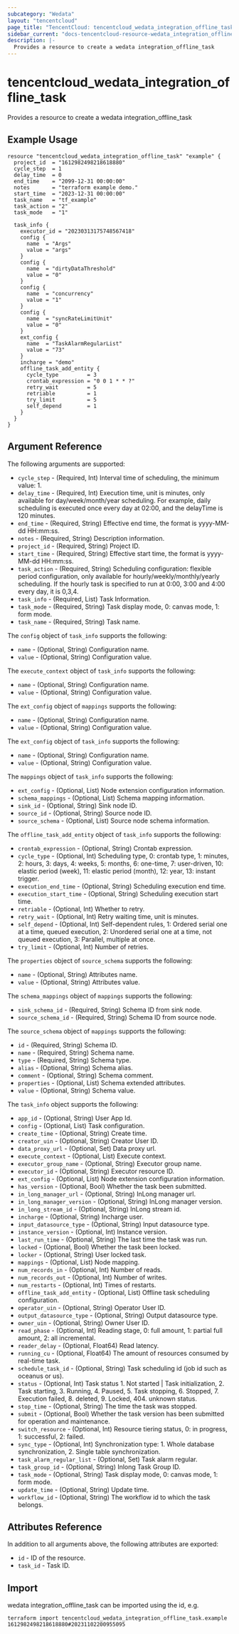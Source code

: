 ```yaml
---
subcategory: "Wedata"
layout: "tencentcloud"
page_title: "TencentCloud: tencentcloud_wedata_integration_offline_task"
sidebar_current: "docs-tencentcloud-resource-wedata_integration_offline_task"
description: |-
  Provides a resource to create a wedata integration_offline_task
---
```


# tencentcloud_wedata_integration_offline_task

Provides a resource to create a wedata integration_offline_task

## Example Usage

```hcl
resource "tencentcloud_wedata_integration_offline_task" "example" {
  project_id  = "1612982498218618880"
  cycle_step  = 1
  delay_time  = 0
  end_time    = "2099-12-31 00:00:00"
  notes       = "terraform example demo."
  start_time  = "2023-12-31 00:00:00"
  task_name   = "tf_example"
  task_action = "2"
  task_mode   = "1"

  task_info {
    executor_id = "20230313175748567418"
    config {
      name  = "Args"
      value = "args"
    }
    config {
      name  = "dirtyDataThreshold"
      value = "0"
    }
    config {
      name  = "concurrency"
      value = "1"
    }
    config {
      name  = "syncRateLimitUnit"
      value = "0"
    }
    ext_config {
      name  = "TaskAlarmRegularList"
      value = "73"
    }
    incharge = "demo"
    offline_task_add_entity {
      cycle_type         = 3
      crontab_expression = "0 0 1 * * ?"
      retry_wait         = 5
      retriable          = 1
      try_limit          = 5
      self_depend        = 1
    }
  }
}
```

## Argument Reference

The following arguments are supported:

* `cycle_step` - (Required, Int) Interval time of scheduling, the minimum value: 1.
* `delay_time` - (Required, Int) Execution time, unit is minutes, only available for day/week/month/year scheduling. For example, daily scheduling is executed once every day at 02:00, and the delayTime is 120 minutes.
* `end_time` - (Required, String) Effective end time, the format is yyyy-MM-dd HH:mm:ss.
* `notes` - (Required, String) Description information.
* `project_id` - (Required, String) Project ID.
* `start_time` - (Required, String) Effective start time, the format is yyyy-MM-dd HH:mm:ss.
* `task_action` - (Required, String) Scheduling configuration: flexible period configuration, only available for hourly/weekly/monthly/yearly scheduling. If the hourly task is specified to run at 0:00, 3:00 and 4:00 every day, it is 0,3,4.
* `task_info` - (Required, List) Task Information.
* `task_mode` - (Required, String) Task display mode, 0: canvas mode, 1: form mode.
* `task_name` - (Required, String) Task name.

The `config` object of `task_info` supports the following:

* `name` - (Optional, String) Configuration name.
* `value` - (Optional, String) Configuration value.

The `execute_context` object of `task_info` supports the following:

* `name` - (Optional, String) Configuration name.
* `value` - (Optional, String) Configuration value.

The `ext_config` object of `mappings` supports the following:

* `name` - (Optional, String) Configuration name.
* `value` - (Optional, String) Configuration value.

The `ext_config` object of `task_info` supports the following:

* `name` - (Optional, String) Configuration name.
* `value` - (Optional, String) Configuration value.

The `mappings` object of `task_info` supports the following:

* `ext_config` - (Optional, List) Node extension configuration information.
* `schema_mappings` - (Optional, List) Schema mapping information.
* `sink_id` - (Optional, String) Sink node ID.
* `source_id` - (Optional, String) Source node ID.
* `source_schema` - (Optional, List) Source node schema information.

The `offline_task_add_entity` object of `task_info` supports the following:

* `crontab_expression` - (Optional, String) Crontab expression.
* `cycle_type` - (Optional, Int) Scheduling type, 0: crontab type, 1: minutes, 2: hours, 3: days, 4: weeks, 5: months, 6: one-time, 7: user-driven, 10: elastic period (week), 11: elastic period (month), 12: year, 13: instant trigger.
* `execution_end_time` - (Optional, String) Scheduling execution end time.
* `execution_start_time` - (Optional, String) Scheduling execution start time.
* `retriable` - (Optional, Int) Whether to retry.
* `retry_wait` - (Optional, Int) Retry waiting time, unit is minutes.
* `self_depend` - (Optional, Int) Self-dependent rules, 1: Ordered serial one at a time, queued execution, 2: Unordered serial one at a time, not queued execution, 3: Parallel, multiple at once.
* `try_limit` - (Optional, Int) Number of retries.

The `properties` object of `source_schema` supports the following:

* `name` - (Optional, String) Attributes name.
* `value` - (Optional, String) Attributes value.

The `schema_mappings` object of `mappings` supports the following:

* `sink_schema_id` - (Required, String) Schema ID from sink node.
* `source_schema_id` - (Required, String) Schema ID from source node.

The `source_schema` object of `mappings` supports the following:

* `id` - (Required, String) Schema ID.
* `name` - (Required, String) Schema name.
* `type` - (Required, String) Schema type.
* `alias` - (Optional, String) Schema alias.
* `comment` - (Optional, String) Schema comment.
* `properties` - (Optional, List) Schema extended attributes.
* `value` - (Optional, String) Schema value.

The `task_info` object supports the following:

* `app_id` - (Optional, String) User App Id.
* `config` - (Optional, List) Task configuration.
* `create_time` - (Optional, String) Create time.
* `creator_uin` - (Optional, String) Creator User ID.
* `data_proxy_url` - (Optional, Set) Data proxy url.
* `execute_context` - (Optional, List) Execute context.
* `executor_group_name` - (Optional, String) Executor group name.
* `executor_id` - (Optional, String) Executor resource ID.
* `ext_config` - (Optional, List) Node extension configuration information.
* `has_version` - (Optional, Bool) Whether the task been submitted.
* `in_long_manager_url` - (Optional, String) InLong manager url.
* `in_long_manager_version` - (Optional, String) InLong manager version.
* `in_long_stream_id` - (Optional, String) InLong stream id.
* `incharge` - (Optional, String) Incharge user.
* `input_datasource_type` - (Optional, String) Input datasource type.
* `instance_version` - (Optional, Int) Instance version.
* `last_run_time` - (Optional, String) The last time the task was run.
* `locked` - (Optional, Bool) Whether the task been locked.
* `locker` - (Optional, String) User locked task.
* `mappings` - (Optional, List) Node mapping.
* `num_records_in` - (Optional, Int) Number of reads.
* `num_records_out` - (Optional, Int) Number of writes.
* `num_restarts` - (Optional, Int) Times of restarts.
* `offline_task_add_entity` - (Optional, List) Offline task scheduling configuration.
* `operator_uin` - (Optional, String) Operator User ID.
* `output_datasource_type` - (Optional, String) Output datasource type.
* `owner_uin` - (Optional, String) Owner User ID.
* `read_phase` - (Optional, Int) Reading stage, 0: full amount, 1: partial full amount, 2: all incremental.
* `reader_delay` - (Optional, Float64) Read latency.
* `running_cu` - (Optional, Float64) The amount of resources consumed by real-time task.
* `schedule_task_id` - (Optional, String) Task scheduling id (job id such as oceanus or us).
* `status` - (Optional, Int) Task status 1. Not started | Task initialization, 2. Task starting, 3. Running, 4. Paused, 5. Task stopping, 6. Stopped, 7. Execution failed, 8. deleted, 9. Locked, 404. unknown status.
* `stop_time` - (Optional, String) The time the task was stopped.
* `submit` - (Optional, Bool) Whether the task version has been submitted for operation and maintenance.
* `switch_resource` - (Optional, Int) Resource tiering status, 0: in progress, 1: successful, 2: failed.
* `sync_type` - (Optional, Int) Synchronization type: 1. Whole database synchronization, 2. Single table synchronization.
* `task_alarm_regular_list` - (Optional, Set) Task alarm regular.
* `task_group_id` - (Optional, String) Inlong Task Group ID.
* `task_mode` - (Optional, String) Task display mode, 0: canvas mode, 1: form mode.
* `update_time` - (Optional, String) Update time.
* `workflow_id` - (Optional, String) The workflow id to which the task belongs.

## Attributes Reference

In addition to all arguments above, the following attributes are exported:

* `id` - ID of the resource.
* `task_id` - Task ID.


## Import

wedata integration_offline_task can be imported using the id, e.g.

```
terraform import tencentcloud_wedata_integration_offline_task.example 1612982498218618880#20231102200955095
```

